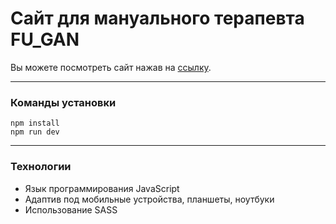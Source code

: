 # Cайт для мануального терапевта FU_GAN

Вы можете посмотреть сайт нажав на [ссылку](https://github.com/AlsuGai/FU_GAN).
________
### Команды установки
```
npm install
npm run dev
```
_______
### Технологии
+ Язык программирования JavaScript <br/>
+ Адаптив под мобильные устройства, планшеты, ноутбуки<br/>
+ Использование SASS



